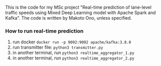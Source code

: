 This is the code for my MSc project "Real-time prediction of lane-level traffic speeds using Mixed Deep Learning model with Apache Spark and Kafka".
The code is written by Makoto Ono, unless specified.

### How to run real-time prediction ###
1. run docker `docker run -p 9092:9092 apache/kafka:3.8.0`
2. run transmitter file: `python3 transmitter.py`
3. in another terminal, run `python3 realtime_aggregator_1.py`
4. in another terminal, run `python3 realtime_aggregator_2.py`